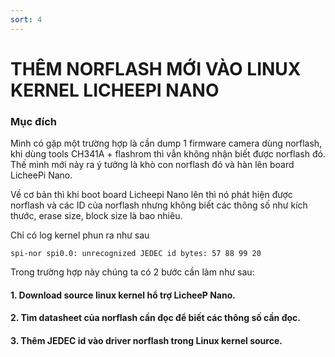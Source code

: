 ```yaml
---
sort: 4
---
```


# THÊM NORFLASH MỚI VÀO LINUX KERNEL LICHEEPI NANO

### Mục đích

Mình có gặp một trường hợp là cần dump 1 firmware camera dùng norflash, khi dùng tools
CH341A + flashrom thì vẫn không nhận biết được norflash đó. Thế mình mới nảy ra ý tưởng
là khò con norflash đó và hàn lên board LicheePi Nano.

Về cơ bản thì khi boot board Licheepi Nano lên thì nó phát hiện được norflash và các ID của
norflash nhưng không biết các thông số như kích thước, erase size, block size là bao nhiêu.

Chỉ có log kernel phun ra như sau

```shell
spi-nor spi0.0: unrecognized JEDEC id bytes: 57 88 99 20
```

Trong trường hợp này chúng ta có 2 bước cần làm như sau:

#### 1. Download source linux kernel hổ trợ LicheeP Nano.

#### 2. Tìm datasheet của norflash cần đọc để biết các thông số cần đọc.

#### 3. Thêm JEDEC id vào driver norflash trong Linux kernel source.




